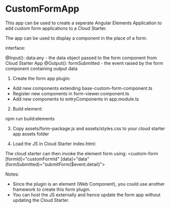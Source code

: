 # CustomFormApp

This app can be used to create a seperate Angular Elements Application to add custom form applications to a Cloud Starter.

The app can be used to display a component in the place of a form:

interface:

@Input(): data:any - the data object passed to the form component from Cloud Starter App
@Output(): formSubmitted - the event raised by the form component containing output data

1) Create the form app plugin:

- Add new components extending base-custom-form-component.ts
- Register new components in form-viewer.component.ts
- Add new components to entryComponents in app.module.ts

2) Build element:

  npm run build:elements

3) Copy assets/form-package.js and assets/styles.css to your cloud starter app assets folder

4) Load the JS in Cloud Starter index.html:

<script src="assets/form-package.js"></script>

The cloud starter can then invoke the element form using:
 <custom-form [formId]="customFormId" [data]="data" (formSubmitted)="submitForm($event.detail)"></custom-form>


Notes: 

- Since the plugin is an element (Web Component), you could use another framework to create this form plugin.
- You can host the JS externally and hence update the form app without updating the Cloud Starter.

